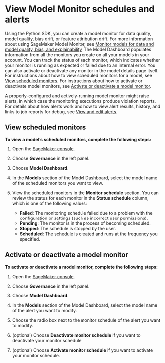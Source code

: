 # View Model Monitor schedules and alerts<a name="model-dashboard-schedule"></a>

Using the Python SDK, you can create a model monitor for data quality, model quality, bias drift, or feature attribution drift\. For more information about using SageMaker Model Monitor, see [Monitor models for data and model quality, bias, and explainability](model-monitor.md)\. The Model Dashboard populates information from all the monitors you create on all your models in your account\. You can track the status of each monitor, which indicates whether your monitor is running as expected or failed due to an internal error\. You can also activate or deactivate any monitor in the model details page itself\. For instructions about how to view scheduled monitors for a model, see [View scheduled monitors](#model-dashboard-schedule-view)\. For instructions about how to activate or deactivate model monitors, see [Activate or deactivate a model monitor](#model-dashboard-schedule-activate)\.

A properly\-configured and actively\-running model monitor might raise alerts, in which case the monitoring executions produce violation reports\. For details about how alerts work and how to view alert results, history, and links to job reports for debug, see [View and edit alerts](model-dashboard-alerts.md)\.

## View scheduled monitors<a name="model-dashboard-schedule-view"></a>

**To view a model’s scheduled monitors, complete the following steps:**

1. Open the [SageMaker console](https://console.aws.amazon.com/sagemaker/)\.

1. Choose **Governance** in the left panel\.

1. Choose **Model Dashboard**\.

1. In the **Models** section of the Model Dashboard, select the model name of the scheduled monitors you want to view\.

1. View the scheduled monitors in the **Monitor schedule** section\. You can review the status for each monitor in the **Status schedule** column, which is one of the following values:
   + **Failed**: The monitoring schedule failed due to a problem with the configuration or settings \(such as incorrect user permissions\)\.
   + **Pending**: The monitor is in the process of becoming scheduled\.
   + **Stopped**: The schedule is stopped by the user\.
   + **Scheduled**: The schedule is created and runs at the frequency you specified\.

## Activate or deactivate a model monitor<a name="model-dashboard-schedule-activate"></a>

**To activate or deactivate a model monitor, complete the following steps:**

1. Open the [SageMaker console](https://console.aws.amazon.com/sagemaker/)\.

1. Choose **Governance** in the left panel\.

1. Choose **Model Dashboard**\.

1. In the **Models** section of the Model Dashboard, select the model name of the alert you want to modify\.

1. Choose the radio box next to the monitor schedule of the alert you want to modify\.

1. \(optional\) Choose **Deactivate monitor schedule** if you want to deactivate your monitor schedule\.

1. \(optional\) Choose **Activate monitor schedule** if you want to activate your monitor schedule\.